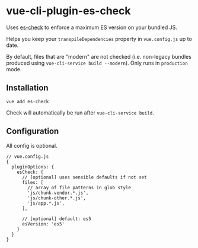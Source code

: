 # vue-cli-plugin-es-check

Uses [es-check](https://www.npmjs.com/package/es-check) to enforce a maximum ES
version on your bundled JS.

Helps you keep your `transpileDependencies` property in `vue.config.js` up to date.

By default, files that are "modern" are not checked (i.e. non-legacy bundles produced using `vue-cli-service build --modern`).  Only runs in `production` mode.

## Installation

```
vue add es-check
```

Check will automatically be run after `vue-cli-service build`.

## Configuration

All config is optional.

```
// vue.config.js
{
  pluginOptions: {
    esCheck: {
      // [optional] uses sensible defaults if not set
      files: [
        // array of file patterns in glob style
        'js/chunk-vendor.*.js',
        'js/chunk-other.*.js',
        'js/app.*.js',
      ],

      // [optional] default: es5
      esVersion: 'es5'
    }
  }
}
```
